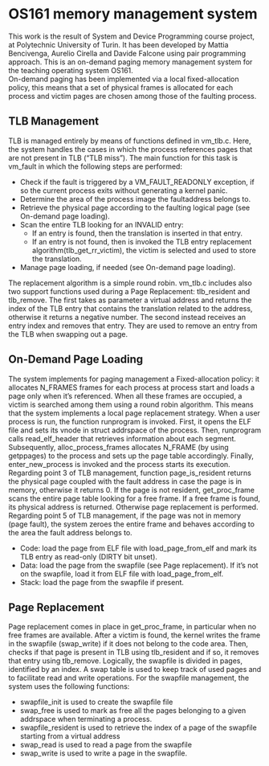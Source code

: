 # OS161 memory management system
This work is the result of System and Device Programming course project, at Polytechnic University of Turin. It has been developed by Mattia Bencivenga, Aurelio Cirella and Davide Falcone using pair programming approach. 
This is an on-demand paging memory management system for the teaching operating system OS161. \
On-demand paging has been implemented via a local fixed-allocation policy, this means that a set of physical frames is allocated for each process and victim pages are chosen among those of the faulting process.
## TLB Management
TLB is managed entirely by means of functions defined in vm_tlb.c. Here, the system handles the cases in which the process references pages that are not present in TLB (“TLB miss”). 
The main function for this task is vm_fault in which the following steps are performed: 
- Check if the fault is triggered by a VM_FAULT_READONLY exception, if so the current process exits without generating a kernel panic.
- Determine the area of the process image the faultaddress belongs to.
- Retrieve the physical page according to the faulting logical page (see On-demand page loading).
- Scan the entire TLB looking for an INVALID entry:
  - If an entry is found, then the translation is inserted in that entry.
  - If an entry is not found, then is invoked the TLB entry replacement algorithm(tlb_get_rr_victim), the victim is selected and used to store the translation.
- Manage page loading, if needed (see On-demand page loading).

The replacement algorithm is a simple round robin.
vm_tlb.c includes also two support functions used during a Page Replacement: tlb_resident and tlb_remove. The first takes as parameter a virtual address and returns the index of the TLB entry that contains the translation related to the address, otherwise it returns a negative number. The second instead receives an entry index and removes that entry. They are used to remove an entry from the TLB when swapping out a page.

## On-Demand Page Loading
The system implements for paging management a Fixed-allocation policy: it allocates N_FRAMES frames for each process at process start and loads a page only when it’s referenced. When all these frames are occupied, a victim is searched among them using a round robin algorithm. This means that the system implements a local page replacement strategy. 
When a user process is run, the function runprogram is invoked. First, it opens the ELF file and sets its vnode in struct addrspace of the process. Then, runprogram calls read_elf_header that retrieves information about each segment. Subsequently, alloc_process_frames allocates N_FRAME (by using getppages) to the process and sets up the page table accordingly. Finally, enter_new_process is invoked and the process starts its execution.
Regarding point 3 of TLB management, function page_is_resident returns the physical page coupled with the fault address in case the page is in memory, otherwise it returns 0. If the page is not resident, get_proc_frame scans the entire page table looking for a free frame. If a free frame is found, its physical address is returned. Otherwise page replacement is performed. 
Regarding point 5 of TLB management, if the page was not in memory (page fault), the system zeroes the entire frame and behaves according to the area the fault address belongs to. 
- Code: load the page from ELF file with load_page_from_elf and mark its TLB entry as read-only (DIRTY bit unset).
- Data: load the page from the swapfile (see Page replacement). If it’s not on the swapfile, load it from ELF file with load_page_from_elf.
- Stack: load the page from the swapfile if present.

## Page Replacement
Page replacement comes in place in get_proc_frame, in particular when no free frames are available. After a victim is found, the kernel writes the frame in the swapfile (swap_write) if it does not belong to the code area. Then, checks if that page is present in TLB using tlb_resident and if so, it removes that entry using tlb_remove.
Logically, the swapfile is divided in pages, identified by an index. A swap table is used to keep track of used pages and to facilitate read and write operations.
For the swapfile management, the system uses the following functions: 
- swapfile_init is used to create the swapfile file 
- swap_free is used to mark as free all the pages belonging to a given addrspace when terminating a process. 
- swapfile_resident is used to retrieve the index of a page of the swapfile starting from a virtual address
- swap_read is used to read a page from the swapfile
- swap_write is used to write a page in the swapfile.
